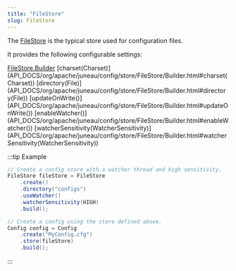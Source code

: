 ```yaml
---
title: "FileStore"
slug: FileStore
---
```


The <a href="/site/apidocs/org/apache/juneau/config/store/FileStore.html" target="_blank">FileStore</a> is the typical store used for configuration
files.

It provides the following configurable settings:

<tree>
<node-0><java-class><a href="/site/apidocs/org/apache/juneau/config/store/FileStore.Builder.html" target="_blank">FileStore.Builder</a></java-class></node-0>
<node-1><java-method>[charset(Charset)](API_DOCS/org/apache/juneau/config/store/FileStore/Builder.html#charset(Charset))</java-method></node-1>
<node-1><java-method>[directory(File)](API_DOCS/org/apache/juneau/config/store/FileStore/Builder.html#directory(File))</java-method></node-1>
<node-1><java-method>[updateOnWrite()](API_DOCS/org/apache/juneau/config/store/FileStore/Builder.html#updateOnWrite())</java-method></node-1>
<node-1><java-method>[enableWatcher()](API_DOCS/org/apache/juneau/config/store/FileStore/Builder.html#enableWatcher())</java-method></node-1>
<node-1><java-method>[watcherSensitivity(WatcherSensitivity)](API_DOCS/org/apache/juneau/config/store/FileStore/Builder.html#watcherSensitivity(WatcherSensitivity))</java-method></node-1>
</tree>

:::tip Example
```java
// Create a config store with a watcher thread and high sensitivity.
FileStore fileStore = FileStore
    .create()
    .directory("configs")
    .useWatcher()
    .watcherSensitivity(HIGH)
    .build();

// Create a config using the store defined above.
Config config = Config
    .create("MyConfig.cfg")
    .store(fileStore)
    .build();
```
:::